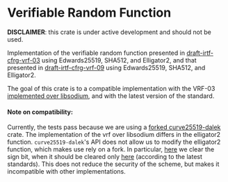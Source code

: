 # Verifiable Random Function
**DISCLAIMER**: this crate is under active development and should not be used.

Implementation of the verifiable random function presented in 
[draft-irtf-cfrg-vrf-03](https://datatracker.ietf.org/doc/html/draft-irtf-cfrg-vrf-03) using
Edwards25519, SHA512, and Elligator2, and that presented in
[draft-irtf-cfrg-vrf-09](https://datatracker.ietf.org/doc/html/draft-irtf-cfrg-vrf-09) using
Edwards25519, SHA512, and Elligator2.

The goal of this crate is to  a compatible implementation with 
the VRF-03 [implemented over libsodium](https://github.com/input-output-hk/libsodium/tree/draft-irtf-cfrg-vrf-03/src/libsodium),
and with the latest version of the standard.

#### Note on compatibility: 
Currently, the tests pass because we are using a [forked curve25519-dalek](https://github.com/iquerejeta/curve25519-dalek)
crate. The implementation of the vrf over libsodium differs in the elligator2
function. `curve25519-dalek`'s API does not allow us to modify the elligator2 
function, which makes use rely on a fork. In particular, [here](https://github.com/input-output-hk/libsodium/blob/draft-irtf-cfrg-vrf-03/src/libsodium/crypto_vrf/ietfdraft03/convert.c#L84)
we clear the sign bit, when it should be cleared only [here](https://github.com/input-output-hk/libsodium/blob/draft-irtf-cfrg-vrf-03/src/libsodium/crypto_core/ed25519/ref10/ed25519_ref10.c#L2527)
(according to the latest standards).
This does not reduce the security of the scheme, but makes it incompatible with other
implementations. 
